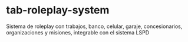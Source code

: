 # tab-roleplay-system
Sistema de roleplay con trabajos, banco, celular, garaje, concesionarios, organizaciones y misiones, integrable con el sistema LSPD
